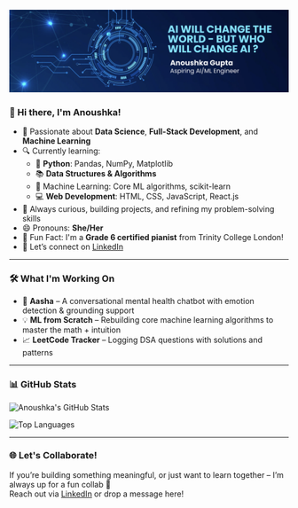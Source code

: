 ![Banner](./banner.png)

### 👋 Hi there, I'm Anoushka!

- 🎯 Passionate about **Data Science**, **Full-Stack Development**, and **Machine Learning**
- 🔍 Currently learning:
  - 🐍 **Python**: Pandas, NumPy, Matplotlib
  - 📚 **Data Structures & Algorithms**
  - 🤖 Machine Learning: Core ML algorithms, scikit-learn
  -  💻 **Web Development**: HTML, CSS, JavaScript, React.js
- 🌱 Always curious, building projects, and refining my problem-solving skills
- 😄 Pronouns: **She/Her**
- 🎹 Fun Fact: I'm a **Grade 6 certified pianist** from Trinity College London!
- 🤝 Let’s connect on [LinkedIn](https://www.linkedin.com/in/anoushka-gupta-331163319/)

---

### 🛠️ What I'm Working On

- 🤖 **Aasha** – A conversational mental health chatbot with emotion detection & grounding support
- 💡 **ML from Scratch** – Rebuilding core machine learning algorithms to master the math + intuition
- 📈 **LeetCode Tracker** – Logging DSA questions with solutions and patterns

---

### 📊 GitHub Stats

![Anoushka's GitHub Stats](https://github-readme-stats.vercel.app/api?username=anoushka1405&show_icons=true&theme=radical&hide=contribs,prs)

![Top Languages](https://github-readme-stats.vercel.app/api/top-langs/?username=anoushka1405&layout=compact&theme=radical)

---

### 🌐 Let's Collaborate!

If you’re building something meaningful, or just want to learn together – I’m always up for a fun collab 🤝  
Reach out via [LinkedIn](https://www.linkedin.com/in/anoushka-gupta-331163319/) or drop a message here!


<!---
anoushka1405/anoushka1405 is a ✨ special ✨ repository because its `README.md` (this file) appears on your GitHub profile.
You can click the Preview link to take a look at your changes.
--->
